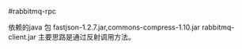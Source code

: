 #rabbitmq-rpc


 依赖的java 包 fastjson-1.2.7.jar,commons-compress-1.10.jar
 rabbitmq-client.jar
 主要思路是通过反射调用方法。
